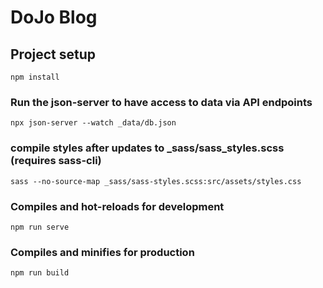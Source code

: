 # DoJo Blog


## Project setup
```
npm install
```

### Run the json-server to have access to data via API endpoints
```
npx json-server --watch _data/db.json
```

### 

### compile styles after updates to _sass/sass_styles.scss (requires sass-cli)
```
sass --no-source-map _sass/sass-styles.scss:src/assets/styles.css
```

### Compiles and hot-reloads for development
```
npm run serve
```

### Compiles and minifies for production
```
npm run build
```